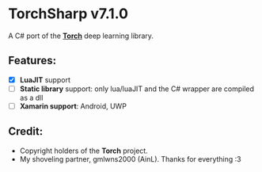 # TorchSharp v7.1.0
A C# port of the [**Torch**](https://github.com/torch/torch7) deep learning library.

## Features:
- [x] **LuaJIT** support
- [ ] **Static library** support: only lua/luaJIT and the C# wrapper are compiled as a dll
- [ ] **Xamarin support**: Android, UWP

## Credit:
- Copyright holders of the **Torch** project.
- My shoveling partner, gmlwns2000 (AinL). Thanks for everything :3
